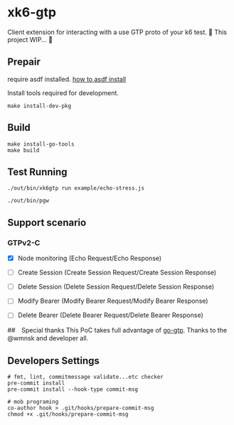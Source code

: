 # xk6-gtp
Client extension for interacting with a use GTP proto of your k6 test.
🚧 This project WIP... 🚧

## Prepair
require asdf installed.
[how to asdf install](https://asdf-vm.com/guide/getting-started.html#_2-download-asdf)

Install tools required for development.
```shell=
make install-dev-pkg
```

## Build
```shell=
make install-go-tools
make build
```

## Test Running
```shell
./out/bin/xk6gtp run example/echo-stress.js

./out/bin/pgw
```

## Support scenario
### GTPv2-C
- [x] Node monitoring (Echo Request/Echo Response)
- [ ] Create Session  (Create Session Request/Create Session Response)
- [ ] Delete Session (Delete Session Request/Delete Session Response)
- [ ] Modify Bearer (Modify Bearer Request/Modify Bearer Response)
- [ ] Delete Bearer (Delete Bearer Request/Delete Bearer Response)


##　Special thanks
This PoC takes full advantage of [go-gtp](https://github.com/wmnsk/go-gtp). Thanks to the @wmnsk and developer all.

## Developers Settings

```shell
# fmt, lint, commitmessage validate...etc checker
pre-commit install
pre-commit install --hook-type commit-msg

# mob programing
co-author hook > .git/hooks/prepare-commit-msg
chmod +x .git/hooks/prepare-commit-msg
```
